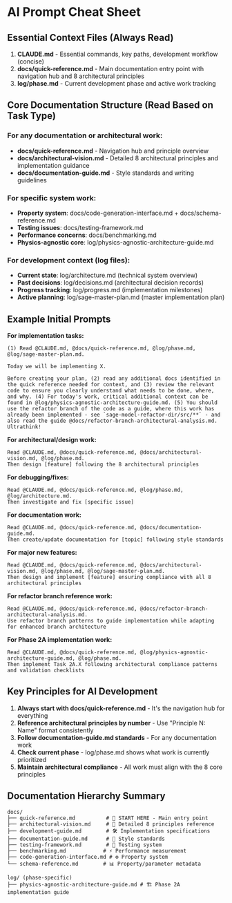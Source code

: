 # AI Prompt Cheat Sheet

## Essential Context Files (Always Read)

1. **CLAUDE.md** - Essential commands, key paths, development workflow (concise)
2. **docs/quick-reference.md** - Main documentation entry point with navigation hub and 8 architectural principles
3. **log/phase.md** - Current development phase and active work tracking

## Core Documentation Structure (Read Based on Task Type)

### **For any documentation or architectural work:**
- **docs/quick-reference.md** - Navigation hub and principle overview
- **docs/architectural-vision.md** - Detailed 8 architectural principles and implementation guidance
- **docs/documentation-guide.md** - Style standards and writing guidelines

### **For specific system work:**
- **Property system**: docs/code-generation-interface.md + docs/schema-reference.md
- **Testing issues**: docs/testing-framework.md
- **Performance concerns**: docs/benchmarking.md
- **Physics-agnostic core**: log/physics-agnostic-architecture-guide.md

### **For development context (log files):**
- **Current state**: log/architecture.md (technical system overview)
- **Past decisions**: log/decisions.md (architectural decision records)
- **Progress tracking**: log/progress.md (implementation milestones)
- **Active planning**: log/sage-master-plan.md (master implementation plan)

## Example Initial Prompts

**For implementation tasks:**
```
(1) Read @CLAUDE.md, @docs/quick-reference.md, @log/phase.md, @log/sage-master-plan.md. 

Today we will be implementing X. 

Before creating your plan, (2) read any additional docs identified in the quick reference needed for context, and (3) review the relevant code to ensure you clearly understand what needs to be done, where, and why. (4) For today's work, critical additional context can be found in @log/physics-agnostic-architecture-guide.md. (5) You should use the refactor branch of the code as a guide, where this work has already been implemented - see `sage-model-refactor-dir/src/**` - and also read the guide @docs/refactor-branch-architectural-analysis.md. Ultrathink!
```

**For architectural/design work:**
```
Read @CLAUDE.md, @docs/quick-reference.md, @docs/architectural-vision.md, @log/phase.md.
Then design [feature] following the 8 architectural principles
```

**For debugging/fixes:**
```
Read @CLAUDE.md, @docs/quick-reference.md, @log/phase.md, @log/architecture.md.
Then investigate and fix [specific issue]
```

**For documentation work:**
```
Read @CLAUDE.md, @docs/quick-reference.md, @docs/documentation-guide.md.
Then create/update documentation for [topic] following style standards
```

**For major new features:**
```
Read @CLAUDE.md, @docs/quick-reference.md, @docs/architectural-vision.md, @log/phase.md, @log/sage-master-plan.md.
Then design and implement [feature] ensuring compliance with all 8 architectural principles
```

**For refactor branch reference work:**
```
Read @CLAUDE.md, @docs/quick-reference.md, @docs/refactor-branch-architectural-analysis.md.
Use refactor branch patterns to guide implementation while adapting for enhanced branch architecture
```

**For Phase 2A implementation work:**
```
Read @CLAUDE.md, @docs/quick-reference.md, @log/physics-agnostic-architecture-guide.md, @log/phase.md.
Then implement Task 2A.X following architectural compliance patterns and validation checklists
```

## Key Principles for AI Development

1. **Always start with docs/quick-reference.md** - It's the navigation hub for everything
2. **Reference architectural principles by number** - Use "Principle N: Name" format consistently  
3. **Follow documentation-guide.md standards** - For any documentation work
4. **Check current phase** - log/phase.md shows what work is currently prioritized
5. **Maintain architectural compliance** - All work must align with the 8 core principles

## Documentation Hierarchy Summary

```
docs/
├── quick-reference.md          # 🚀 START HERE - Main entry point
├── architectural-vision.md     # 📐 Detailed 8 principles reference
├── development-guide.md        # 🛠️ Implementation specifications
├── documentation-guide.md      # 📝 Style standards
├── testing-framework.md        # 🧪 Testing system
├── benchmarking.md            # ⚡ Performance measurement
├── code-generation-interface.md # ⚙️ Property system
└── schema-reference.md        # 📊 Property/parameter metadata

log/ (phase-specific)
├── physics-agnostic-architecture-guide.md # 🏗️ Phase 2A implementation guide
```
